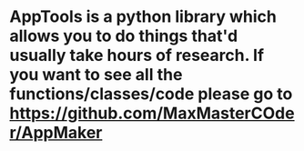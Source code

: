 # AppTools is a python library which allows you to do things that'd usually take hours of research. If you want to see all the functions/classes/code please go to https://github.com/MaxMasterCOder/AppMaker
